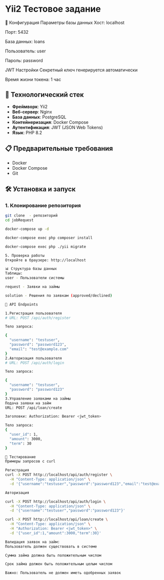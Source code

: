 # Yii2 Тестовое задание

🔧 Конфигурация
Параметры базы данных
Хост: localhost

Порт: 5432

База данных: loans

Пользователь: user

Пароль: password

JWT Настройки
Секретный ключ генерируется автоматически

Время жизни токена: 1 час

## 🚀 Технологический стек

- **Фреймворк**: Yii2
- **Веб-сервер**: Nginx
- **База данных**: PostgreSQL
- **Контейнеризация**: Docker Compose
- **Аутентификация**: JWT (JSON Web Tokens)
- **Язык**: PHP 8.2

## 📋 Предварительные требования

- Docker
- Docker Compose
- Git

## 🛠 Установка и запуск

### 1. Клонирование репозитория

```bash
git clone  - репозиторий
cd jobRequest

docker-compose up -d

docker-compose exec php composer install

docker-compose exec php ./yii migrate

5. Проверка работы
Откройте в браузере: http://localhost

📊 Структура базы данных
Таблицы:
user - Пользователи системы

request - Заявки на займы

solution - Решения по заявкам (approved/declined)

🔐 API Endpoints

1.Регистрация пользователя
# URL: POST /api/auth/register

Тело запроса:

{
  "username": "testuser",
  "password": "password123",
  "email": "test@example.com"
}
2.Авторизация пользователя
# URL: POST /api/auth/login

Тело запроса:

{
  "username": "testuser",
  "password": "password123"
}
3.Управление заявками на займы
Подача заявки на займ
URL: POST /api/loan/create

Заголовки: Authorization: Bearer <jwt_token>

Тело запроса:
{
  "user_id": 1,
  "amount": 3000,
  "term": 30
}

🐛 Тестирование
Примеры запросов с curl

Регистрация
curl -X POST http://localhost/api/auth/register \
  -H "Content-Type: application/json" \
  -d '{"username":"testuser","password":"password123","email":"test@example.com"}'

Авторизация

curl -X POST http://localhost/api/auth/login \
  -H "Content-Type: application/json" \
  -d '{"username":"testuser","password":"password123"}'

curl -X POST http://localhost/api/loan/create \
  -H "Content-Type: application/json" \
  -H "Authorization: Bearer <jwt_token>" \
  -d '{"user_id":1,"amount":3000,"term":30}'

Валидация заявок на займ:
Пользователь должен существовать в системе

Сумма займа должна быть положительным числом

Срок займа должен быть положительным целым числом

Важно: Пользователь не должен иметь одобренных заявок

